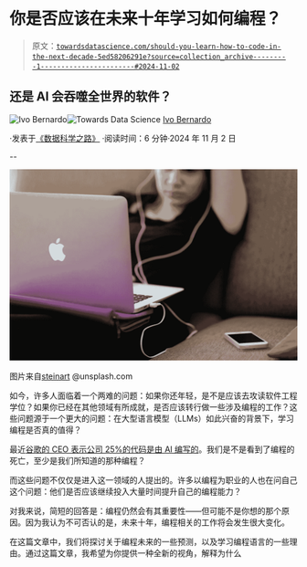 # 你是否应该在未来十年学习如何编程？

> 原文：[`towardsdatascience.com/should-you-learn-how-to-code-in-the-next-decade-5ed58206291e?source=collection_archive---------1-----------------------#2024-11-02`](https://towardsdatascience.com/should-you-learn-how-to-code-in-the-next-decade-5ed58206291e?source=collection_archive---------1-----------------------#2024-11-02)

## 还是 AI 会吞噬全世界的软件？

[](https://ivopbernardo.medium.com/?source=post_page---byline--5ed58206291e--------------------------------)![Ivo Bernardo](https://ivopbernardo.medium.com/?source=post_page---byline--5ed58206291e--------------------------------)[](https://towardsdatascience.com/?source=post_page---byline--5ed58206291e--------------------------------)![Towards Data Science](https://towardsdatascience.com/?source=post_page---byline--5ed58206291e--------------------------------) [Ivo Bernardo](https://ivopbernardo.medium.com/?source=post_page---byline--5ed58206291e--------------------------------)

·发表于[《数据科学之路》](https://towardsdatascience.com/?source=post_page---byline--5ed58206291e--------------------------------) ·阅读时间：6 分钟·2024 年 11 月 2 日

--

![](img/bdaff1f36b7d3c375c82b67f9616a32f.png)

图片来自[steinart](https://unsplash.com/pt-br/@steinart) @unsplash.com

如今，许多人面临着一个两难的问题：如果你还年轻，是不是应该去攻读软件工程学位？如果你已经在其他领域有所成就，是否应该转行做一些涉及编程的工作？这些问题源于一个更大的问题：在大型语言模型（LLMs）如此兴奋的背景下，学习编程是否真的值得？

最近[谷歌的 CEO 表示公司 25%的代码是由 AI 编写的](https://www.forbes.com/sites/jackkelly/2024/11/01/ai-code-and-the-future-of-software-engineers/)。我们是不是看到了编程的死亡，至少是我们所知道的那种编程？

而这些问题不仅仅是进入这一领域的人提出的。许多以编程为职业的人也在问自己这个问题：他们是否应该继续投入大量时间提升自己的编程能力？

对我来说，简短的回答是：编程仍然会有其重要性——但可能不是你想的那个原因。因为我认为不可否认的是，未来十年，编程相关的工作将会发生很大变化。

在这篇文章中，我们将探讨关于编程未来的一些预测，以及学习编程语言的一些理由。通过这篇文章，我希望为你提供一种全新的视角，解释为什么

